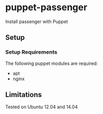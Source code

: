 puppet-passenger
================

Install passenger with Puppet

## Setup

### Setup Requirements

The following puppet modules are required:

- apt
- nginx

## Limitations

Tested on Ubuntu 12.04 and 14.04
